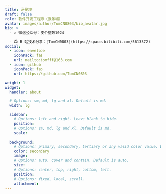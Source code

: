 ```yaml
---
title: 汤昊坤
draft: false
role: 软件开发工程师（服务端）
avatar: images/author/TomCN0803/bio_avatar.jpg
bio: >
  - ✍️ 微信公众号：凑个整数1024

  - 📺 B 站技术分享：[TomCN0803](https://space.bilibili.com/5613372)
social:
  - icon: envelope
    iconPack: fas
    url: mailto:tomfff@163.com
  - icon: github
    iconPack: fab
    url: https://github.com/TomCN0803

weight: 1
widget:
  handler: about

  # Options: sm, md, lg and xl. Default is md.
  width: lg

  sidebar:
    # Options: left and right. Leave blank to hide.
    position:
    # Options: sm, md, lg and xl. Default is md.
    scale:
  
  background:
    # Options: primary, secondary, tertiary or any valid color value. Default is primary.
    color: secondary
    image:
    # Options: auto, cover and contain. Default is auto.
    size:
    # Options: center, top, right, bottom, left.
    position:
    # Options: fixed, local, scroll.
    attachment: 
---
```

